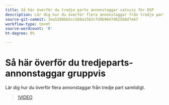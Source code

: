 ```yaml
---
title: Så här överför du tredje parts annonstaggar satsvis för DSP
description: Lär dig hur du överför flera annonstaggar från tredje part samtidigt.
source-git-commit: 3ea5208bb5cc560a1563cfd9b9647462560d7e67
workflow-type: tm+mt
source-wordcount: '0'
ht-degree: 0%

---
```


# Så här överför du tredjeparts-annonstaggar gruppvis

Lär dig hur du överför flera annonstaggar från tredje part samtidigt.

>[!VIDEO](https://video.tv.adobe.com/v/339204)
